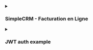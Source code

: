 <details>
  <summary><h3>SimpleCRM - Facturation en Ligne</h3></summary>
  <p>

**Overview**

SimpleCRM is a SaaS platform for online invoice management designed for businesses seeking a straightforward solution. The service offers a monthly subscription providing an all-in-one solution to simplify invoice management, accounting, and inventory control.

**Features**

* **Customer and Supplier Management:**
    * Creation of detailed company profiles (name, address, tax information, etc.)
    * Management of contact information
* **Product Management:**
    * Creation of product profiles with purchase and sale prices, margins, sizes, etc.
* **Inventory Management:**
    * Tracking of supplier replenishments
* **Invoicing:**
    * Creation of invoices with one or multiple products
    * Management of customer invoices
* **Order Management:**
    * Tracking of supplier orders
* **Other Features:**
    * Reporting and analysis
    * Integration with accounting software

**Business Rules**

* An invoice can contain one or more products.
* Each invoice is linked to a single customer.
* A product can be purchased from one or more suppliers.
* Each business can manage its invoices, customers, inventory, and suppliers.

**User Stories**

* As a sales manager, I want to manage the list of customers, invoices, and orders (read, add, delete, modify).

**Goals**

* Modeling and creation of the database.
* Development of an API to manage the business activities of subscribed clients.

**Technologies**

* **Web Server:** Node.js and Express
* **Database:** MySQL
* **ORM:** Prisma (recommended) or TypeORM

## Installation and Startup

1. Clone the repository.
2. Install dependencies with `npm install`.
3. Start the server with `nodemon`.

## Contribution

Contributions are welcome! Feel free to open issues or submit pull requests.

## License

This project is licensed under the MIT license. 


  </p>
</details>

<details>
  <summary><h3>JWT auth example</h3></summary>

  <p>

  # JWT Authentication Example

Create a Node.js application that allows users to register, log in, and authenticate using JWT. Implement APIs for registration, login, and accessing a protected route using a well-organized project structure.

## Project Structure

```
└── 📁jwt auth example
    └── 📁src
        └── 📁Controllers
        └── 📁Middleware
        └── 📁Models
        └── 📁Routes
        └── app.ts
        └── server.ts
    └── nodemon.json
    └── package-lock.json
    └── package.json
    └── tsconfig.json
```

## Routes

### Register (/auth/register)

**Method:** POST

**Body:**

```json
{ 
  "email": "your-email",
  "password": "your-password" 
}
```

**Description:** Registers a new user by hashing the password and storing the user details.

### Login (/auth/login)

**Method:** POST

**Body:**

```json
{ 
  "email": "your-email",
  "password": "your-password" 
}
```

**Description:** Authenticates a user by verifying the password and generates a JWT if credentials are valid.

### Protected Route (/protected)

**Method:** GET

**Header:** Authorization: Bearer `<JWT>`

**Description:** Returns protected information if the JWT is valid.

    
  </p>
  
</details>
